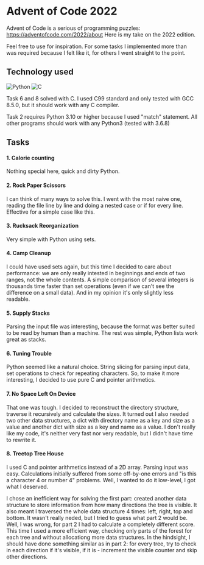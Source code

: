 # Advent of Code 2022

Advent of Code is a serious of programming puzzles: https://adventofcode.com/2022/about
Here is my take on the 2022 edition. 

Feel free to use for inspiration. For some tasks I implemented more than was
required because I felt like it, for others I went straight to the point.

## Technology used

![Python](https://img.shields.io/badge/python-%3E%3D3.10-blue) ![C](https://img.shields.io/badge/C-C99-green)

Task 6 and 8 solved with C. I used C99 standard and only tested with GCC 8.5.0, but it should work with any C compiler.

Task 2 requires Python 3.10 or higher because I used "match" statement. All other programs should work with any Python3 (tested with 3.6.8)

## Tasks

#### 1. Calorie counting

Nothing special here, quick and dirty Python.

#### 2. Rock Paper Scissors

I can think of many ways to solve this. I went with the most naive one, reading the file line by line and doing a nested case or if for every line. Effective for a simple case like this.

#### 3. Rucksack Reorganization

Very simple with Python using sets.

#### 4. Camp Cleanup

I could have used sets again, but this time I decided to care about performance: we are only really intested in beginnings and ends of two ranges, not the whole contents.
A simple comparison of several integers is thousands time faster than set operations (even if we can't see the difference on a small data). And in my opinion it's only
slightly less readable.

#### 5. Supply Stacks

Parsing the input file was interesting, because the format was better suited to be read by human than a machine. The rest was simple, Python lists work great as stacks.

#### 6. Tuning Trouble

Python seemed like a natural choice. String slicing for parsing input data, set operations to check for repeating characters. So, to make it more interesting, I decided to use pure C and pointer arithmetics.

#### 7. No Space Left On Device

That one was tough. I decided to reconstruct the directory structure, traverse it recursively and calculate the sizes. It turned out I also needed two other data structures, a dict with directory name as a key and size as a value
and another dict with size as a key and name as a value. I don't really like my code, it's neither very fast nor very readable, but I didn't have time to rewrite it.

#### 8. Treetop Tree House

I used C and pointer arithmetics instead of a 2D array. Parsing input was easy. Calculations initially suffered from some off-by-one errors and "is this a character 4 or number 4" problems.
Well, I wanted to do it low-level, I got what I deserved. 

I chose an inefficient way for solving the first part: created another data structure to store information from how many directions the tree is visible. It also meant I traversed the whole
data structure 4 times: left, right, top and bottom. It wasn't really neded, but I tried to guess what part 2 would be. Well, I was wrong, for part 2 I had to calculate a completely different
score. This time I used a more efficient way, checking only parts of the forest for each tree and without allocationg more data structures. In the hindsight, I should have done something
similar as in part 2: for every tree, try to check in each direction if it's visible, if it is - increment the visible counter and skip other directions.
